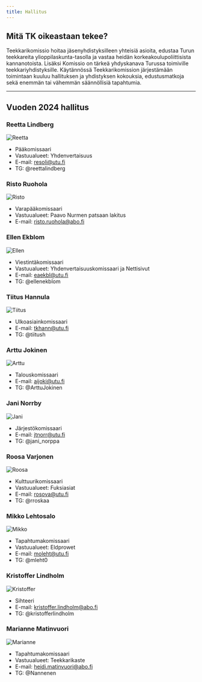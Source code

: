 ```yaml
---
title: Hallitus
---
```


## Mitä TK oikeastaan tekee?

Teekkarikomissio hoitaa jäsenyhdistyksilleen yhteisiä asioita, edustaa Turun teekkareita ylioppilaskunta-tasolla ja vastaa heidän korkeakoulupoliittisista kannanotoista. Lisäksi Komissio on tärkeä yhdyskanava Turussa toimiville teekkariyhdistyksille. Käytännössä Teekkarikomission järjestämään toimintaan kuuluu hallituksen ja yhdistyksen kokouksia, edustusmatkoja sekä enemmän tai vähemmän säännöllisiä tapahtumia.

---

## Vuoden 2024 hallitus

### Reetta Lindberg
![Reetta](/board/2024/reetta-lindberg-min.jpg)

- Pääkomissaari
- Vastuualueet: Yhdenvertaisuus
- E-mail: resoli@utu.fi
- TG: @reettalindberg

### Risto Ruohola
![Risto](/board/2024/risto-ruohola-min.jpg)

- Varapääkomissaari
- Vastuualueet: Paavo Nurmen patsaan lakitus
- E-mail: risto.ruohola@abo.fi

### Ellen Ekblom
![Ellen](/board/2024/ellen-ekblom-min.jpg)

- Viestintäkomissaari
- Vastuualueet: Yhdenvertaisuuskomissaari ja Nettisivut
- E-mail: eaekbl@utu.fi
- TG: @ellenekblom

### Tiitus Hannula
![Tiitus](/board/2024/tiitus-hannula-min.jpg)

- Ulkoasiainkomissaari
- E-mail: tkhann@utu.fi
- TG: @tiitush

### Arttu Jokinen
![Arttu](/board/2024/arttu-jokinen-min.jpg)

- Talouskomissaari
- E-mail: aijoki@utu.fi
- TG: @ArttuJokinen

### Jani Norrby
![Jani](/board/2024/jani-norrby-min.jpg)

- Järjestökomissaari
- E-mail: jtnorr@utu.fi
- TG: @jani_norppa

### Roosa Varjonen
![Roosa](/board/2024/roosa-varjonen-min.jpg)

- Kulttuurikomissaari
- Vastuualueet: Fuksiasiat
- E-mail: rosova@utu.fi
- TG: @rroskaa

### Mikko Lehtosalo
![Mikko](/board/2024/mikko-lehtosalo-min.jpg)

- Tapahtumakomissaari
- Vastuualueet: Eldprowet
- E-mail: moleht@utu.fi
- TG: @mleht0

### Kristoffer Lindholm
![Kristoffer](/board/2024/kristoffer-lindholm-min.jpg)

- Sihteeri
- E-mail: kristoffer.lindholm@abo.fi
- TG: @kristofferlindholm

### Marianne Matinvuori
![Marianne](/board/2024/marianne-matinvuori-min.jpg)

- Tapahtumakomissaari
- Vastuualueet: Teekkarikaste
- E-mail: heidi.matinvuori@abo.fi
- TG: @Nannenen
